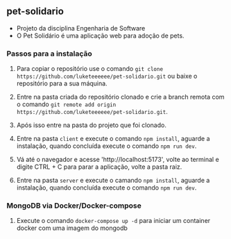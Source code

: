 ## pet-solidario

-   Projeto da disciplina Engenharia de Software
-   O Pet Solidário é uma aplicação web para adoção de pets.

### Passos para a instalação

1. Para copiar o repositório use o comando `git clone https://github.com/luketeeeeee/pet-solidario.git` ou baixe o repositório para a sua máquina.

2. Entre na pasta criada do repositório clonado e crie a branch remota com o comando `git remote add origin https://github.com/luketeeeeee/pet-solidario.git`.

3. Após isso entre na pasta do projeto que foi clonado.

4. Entre na pasta `client` e execute o comando `npm install`, aguarde a instalação, quando concluída execute o comando `npm run dev`.

5. Vá até o navegador e acesse 'http://localhost:5173', volte ao terminal e digite CTRL + C para parar a aplicação, volte a pasta raiz.

6. Entre na pasta `server` e execute o camando `npm install`, aguarde a instalação, quando concluída execute o comando `npm run dev`.

### MongoDB via Docker/Docker-compose

1. Execute o comando `docker-compose up -d` para iniciar um container docker com uma imagem do mongodb